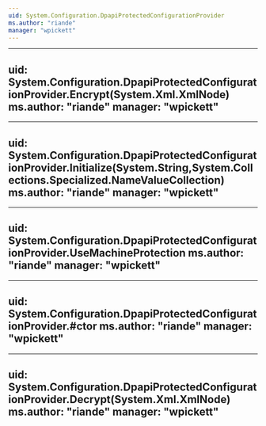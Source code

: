 ```yaml
---
uid: System.Configuration.DpapiProtectedConfigurationProvider
ms.author: "riande"
manager: "wpickett"
---
```


---
uid: System.Configuration.DpapiProtectedConfigurationProvider.Encrypt(System.Xml.XmlNode)
ms.author: "riande"
manager: "wpickett"
---

---
uid: System.Configuration.DpapiProtectedConfigurationProvider.Initialize(System.String,System.Collections.Specialized.NameValueCollection)
ms.author: "riande"
manager: "wpickett"
---

---
uid: System.Configuration.DpapiProtectedConfigurationProvider.UseMachineProtection
ms.author: "riande"
manager: "wpickett"
---

---
uid: System.Configuration.DpapiProtectedConfigurationProvider.#ctor
ms.author: "riande"
manager: "wpickett"
---

---
uid: System.Configuration.DpapiProtectedConfigurationProvider.Decrypt(System.Xml.XmlNode)
ms.author: "riande"
manager: "wpickett"
---
